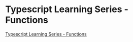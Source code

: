 # Typescript Learning Series - Functions
[Typescript Learning Series - Functions](https://aiwithcloud.com/2022/09/16/typescript_learning_series___functions/)